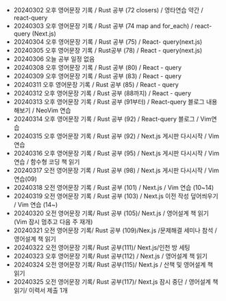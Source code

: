 - 20240302 오후 영어문장 기록 / Rust 공부 (72 closers) / 영타연습 약간 / react-query
- 20240303 오후 영어문장 기록 / Rust 공부 (74 map and for_each) / react-query (Next.js)
- 20240304 오후 영어문장 기록 / Rust 공부 (75) / React- query(next.js)
- 20240305 오후 영어문장 기록 / Rust공부 (78) / React - query(next.js)
- 20240306 오늘 공부 일정 없음
- 20240308 오후 영어문장 기록 / Rust 공부 (80) / React - query
- 20240309 오후 영어문장 기록 / Rust 공부 (83) / React - query
- 20240311 오후 영어문장 기록 / Rust 공부 (85) / React - query
- 20240312 오후 영어문장 기록 / Rust 공부 (88까지) / React - query
- 20240313 오후 영어문장 기록 / Rust 공부 (91부터) / React-query 블로그 내용 해보기 / NeoVim 연습
- 20240314 오후 영어문장 기록 / Rust 공부 (92) / React-query 블로그 / Vim연습
- 20240315 오후 영어문장 기록 / Rust 공부 (92) / Next.js 게시판 다시시작 / Vim 연습
- 20240316 오후 영어문장 기록 / Rust 공부 (95) / Next.js 게시판 다시시작 / Vim 연습 / 함수형 코딩 책 읽기
- 20240317 오전 영어문장 기록 / Rust 공부 (98) / Next.js 게시판 다시시작 / Vim 연습(09)
- 20240318 오전 영어문장 기록 / Rust 공부 (101) / Next.js / Vim 연습 (10~14)
- 20240319 오전 영어문장 기록 / Rust 공부 (103) / Next.js 이전 작성 덮어씌우기 / Vim 연습 (14~)
- 20240320 오전 영어문장 기록/ Rust 공부 (105)/ Next.js / 영어설계 책 읽기 (Vim 잠시 멈추고 다음 주 재개)
- 20240321 오전 영어문장 기록/ Rust 공부 (109)/Nex.js /문제해결 세미나 참석 / 영어설계 책 읽기
- 20240322 오전 영어문장 기록/ Rust 공부(111)/ Next.js/인천 방 세팅
- 20240323 오후 영어문장 기록/ Rust 공부(112) / Next.js / 영어설계 책 읽기
- 20240324 오전 영어문장 기록/ Rust 공부(115)/ Next.js / 산책 및 영어설계 책 읽기
- 20240325 오전 영어문장 기록/ Rust 공부(117)/ Next.js 잠시 중단 / 영어설계 책 읽기/ 이력서 제출 1개
